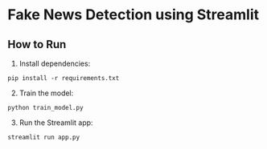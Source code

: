 # Fake News Detection using Streamlit

## How to Run

1. Install dependencies:
```
pip install -r requirements.txt
```

2. Train the model:
```
python train_model.py
```

3. Run the Streamlit app:
```
streamlit run app.py
```
